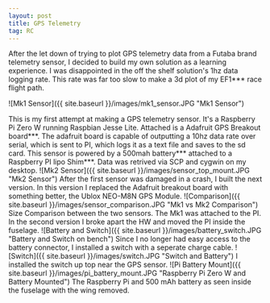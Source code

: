 ```yaml
---
layout: post
title: GPS Telemetry
tag: RC
---
```


After the let down of trying to plot GPS telemetry data from a Futaba brand telemetry sensor, I decided to build my own solution as a learning experience. I was disappointed in the off the shelf solution's 1hz data logging rate. This rate was far too slow to make a 3d plot of my EF1*** race flight path.

![Mk1 Sensor]({{ site.baseurl }}/images/mk1_sensor.JPG "Mk1 Sensor") 

This is my first attempt at making a GPS telemetry sensor. It's a Raspberry Pi Zero W running Raspbian Jesse Lite. Attached is a Adafruit GPS Breakout board***. The adafruit board is capable of outputting a 10hz data rate over serial, which is sent to PI, which logs it as a text file and saves to the sd card. This sensor is powered by a 500mah battery*** attached to a Raspberry PI lipo Shim***. Data was retrived via SCP and cygwin on my desktop.
![Mk2 Sensor]({{ site.baseurl }}/images/sensor_top_mount.JPG "Mk2 Sensor") 
After the first sensor was damaged in a crash, I built the next version. In this version I replaced the Adafruit breakout board with something better, the Ublox NEO-M8N GPS Module.
![Comparison]({{ site.baseurl }}/images/sensor_comparison.JPG "Mk1 vs Mk2 Comparison") 
Size Comparison between the two sensors. The Mk1 was attached to the PI. 
In the second version I broke apart the HW and moved the PI inside the fuselage.
![Battery and Switch]({{ site.baseurl }}/images/battery_switch.JPG "Battery and Switch on bench")
Since I no longer had easy access to the battery connector, I installed a switch with a seperate charge cable.
![Switch]({{ site.baseurl }}/images/switch.JPG "Switch and Battery") 
I installed the switch up top near the GPS sensor.
![Pi Battery Mount]({{ site.baseurl }}/images/pi_battery_mount.JPG "Raspberry Pi Zero W and Battery Mounted") 
The Raspberry Pi and 500 mAh battery as seen inside the fuselage with the wing removed.
